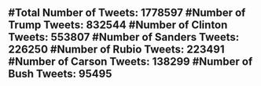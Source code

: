#Total Number of Tweets: 1778597 
#Number of Trump Tweets: 832544
#Number of Clinton Tweets: 553807
#Number of Sanders Tweets: 226250
#Number of Rubio Tweets: 223491
#Number of Carson Tweets: 138299
#Number of Bush Tweets: 95495
---
